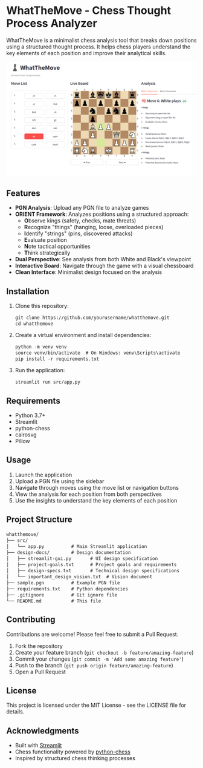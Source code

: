 # WhatTheMove - Chess Thought Process Analyzer

WhatTheMove is a minimalist chess analysis tool that breaks down positions using a structured thought process. It helps chess players understand the key elements of each position and improve their analytical skills.

![WhatTheMove Screenshot](screenshot.png)

## Features

- **PGN Analysis**: Upload any PGN file to analyze games
- **ORIENT Framework**: Analyzes positions using a structured approach:
  - **O**bserve kings (safety, checks, mate threats)
  - **R**ecognize "things" (hanging, loose, overloaded pieces)
  - **I**dentify "strings" (pins, discovered attacks)
  - **E**valuate position
  - **N**ote tactical opportunities
  - **T**hink strategically
- **Dual Perspective**: See analysis from both White and Black's viewpoint
- **Interactive Board**: Navigate through the game with a visual chessboard
- **Clean Interface**: Minimalist design focused on the analysis

## Installation

1. Clone this repository:

   ```
   git clone https://github.com/yourusername/whatthemove.git
   cd whatthemove
   ```

2. Create a virtual environment and install dependencies:

   ```
   python -m venv venv
   source venv/bin/activate  # On Windows: venv\Scripts\activate
   pip install -r requirements.txt
   ```

3. Run the application:
   ```
   streamlit run src/app.py
   ```

## Requirements

- Python 3.7+
- Streamlit
- python-chess
- cairosvg
- Pillow

## Usage

1. Launch the application
2. Upload a PGN file using the sidebar
3. Navigate through moves using the move list or navigation buttons
4. View the analysis for each position from both perspectives
5. Use the insights to understand the key elements of each position

## Project Structure

```
whatthemove/
├── src/
│   └── app.py          # Main Streamlit application
├── design-docs/        # Design documentation
│   ├── streamlit-gui.py       # UI design specification
│   ├── project-goals.txt      # Project goals and requirements
│   ├── design-specs.txt       # Technical design specifications
│   └── important_design_vision.txt  # Vision document
├── sample.pgn          # Example PGN file
├── requirements.txt    # Python dependencies
├── .gitignore          # Git ignore file
└── README.md           # This file
```

## Contributing

Contributions are welcome! Please feel free to submit a Pull Request.

1. Fork the repository
2. Create your feature branch (`git checkout -b feature/amazing-feature`)
3. Commit your changes (`git commit -m 'Add some amazing feature'`)
4. Push to the branch (`git push origin feature/amazing-feature`)
5. Open a Pull Request

## License

This project is licensed under the MIT License - see the LICENSE file for details.

## Acknowledgments

- Built with [Streamlit](https://streamlit.io/)
- Chess functionality powered by [python-chess](https://python-chess.readthedocs.io/)
- Inspired by structured chess thinking processes
